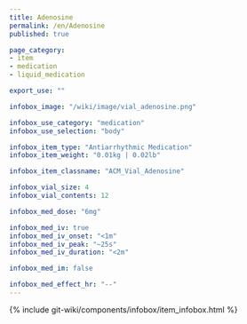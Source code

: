 ```yaml
---
title: Adenosine
permalink: /en/Adenosine
published: true

page_category:
- item
- medication
- liquid_medication

export_use: ""

infobox_image: "/wiki/image/vial_adenosine.png"

infobox_use_category: "medication"
infobox_use_selection: "body"

infobox_item_type: "Antiarrhythmic Medication"
infobox_item_weight: "0.01kg | 0.02lb"

infobox_item_classname: "ACM_Vial_Adenosine"

infobox_vial_size: 4
infobox_vial_contents: 12

infobox_med_dose: "6mg"

infobox_med_iv: true
infobox_med_iv_onset: "<1m"
infobox_med_iv_peak: "~25s"
infobox_med_iv_duration: "<2m"

infobox_med_im: false

infobox_med_effect_hr: "--"
---
```


{% include git-wiki/components/infobox/item_infobox.html %}